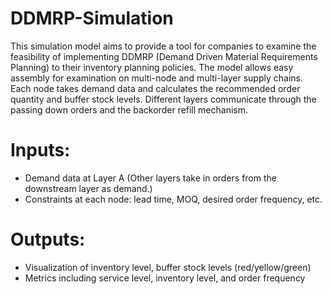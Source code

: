 # DDMRP-Simulation

This simulation model aims to provide a tool for companies to examine the feasibility of implementing DDMRP (Demand Driven Material Requirements Planning) to their inventory planning policies. The model allows easy assembly for examination on multi-node and multi-layer supply chains. Each node takes demand data and calculates the recommended order quantity and buffer stock levels. Different layers communicate through the passing down orders and the backorder refill mechanism.

# Inputs:
* Demand data at Layer A (Other layers take in orders from the downstream layer as demand.)
* Constraints at each node: lead time, MOQ, desired order frequency, etc.

# Outputs:
* Visualization of inventory level, buffer stock levels (red/yellow/green) 
* Metrics including service level, inventory level, and order frequency
